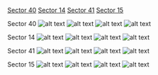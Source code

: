 [Sector 40](#sector40)
[Sector 14](#sector14)
[Sector 41](#sector41)
[Sector 15](#sector15)

<a name = "sector40"></a>
Sector 40
![alt text](/tt/HAT-P-07_Sector_40/HAT-P-07_Sector_40_a_TimeSeries.png)
![alt text](/tt/HAT-P-07_Sector_40/HAT-P-07_Sector_40_b_FoldedLightCurve.png)
![alt text](/tt/HAT-P-07_Sector_40/HAT-P-07_Sector_40_b_IndividualTransitsWithFit.png)
![alt text](/tt/HAT-P-07_Sector_40/HAT-P-07_Sector_40_c_TimingResiduals.png)

<a name = "sector14"></a>
Sector 14
![alt text](/tt/HAT-P-07_Sector_14/HAT-P-07_Sector_14_a_TimeSeries.png)
![alt text](/tt/HAT-P-07_Sector_14/HAT-P-07_Sector_14_b_FoldedLightCurve.png)
![alt text](/tt/HAT-P-07_Sector_14/HAT-P-07_Sector_14_b_IndividualTransitsWithFit.png)
![alt text](/tt/HAT-P-07_Sector_14/HAT-P-07_Sector_14_c_TimingResiduals.png)

<a name = "sector41"></a>
Sector 41
![alt text](/tt/HAT-P-07_Sector_41/HAT-P-07_Sector_41_a_TimeSeries.png)
![alt text](/tt/HAT-P-07_Sector_41/HAT-P-07_Sector_41_b_FoldedLightCurve.png)
![alt text](/tt/HAT-P-07_Sector_41/HAT-P-07_Sector_41_b_IndividualTransitsWithFit.png)
![alt text](/tt/HAT-P-07_Sector_41/HAT-P-07_Sector_41_c_TimingResiduals.png)

<a name = "sector15"></a>
Sector 15
![alt text](/tt/HAT-P-07_Sector_15/HAT-P-07_Sector_15_a_TimeSeries.png)
![alt text](/tt/HAT-P-07_Sector_15/HAT-P-07_Sector_15_b_FoldedLightCurve.png)
![alt text](/tt/HAT-P-07_Sector_15/HAT-P-07_Sector_15_b_IndividualTransitsWithFit.png)
![alt text](/tt/HAT-P-07_Sector_15/HAT-P-07_Sector_15_c_TimingResiduals.png)

